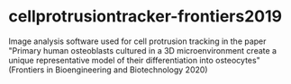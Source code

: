 # cellprotrusiontracker-frontiers2019
Image analysis software used for cell protrusion tracking in the paper "Primary human osteoblasts cultured in a 3D microenvironment create a unique representative model of their differentiation into osteocytes" (Frontiers in Bioengineering and Biotechnology 2020)
